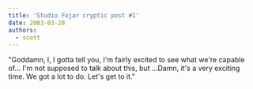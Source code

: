 ```yaml
---
title: 'Studio Fojar cryptic post #1'
date: 2003-03-28
authors:
  - scott
---
```


"Goddamn, I, I gotta tell you, I'm fairly excited to see what we're capable of... I'm not supposed to talk about this, but ...Damn, it's a very exciting time. We got a lot to do. Let's get to it."

